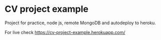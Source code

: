 # CV project example
Project for practice, node js, remote MongoDB and autodeploy to heroku.

For live check https://cv-project-example.herokuapp.com/